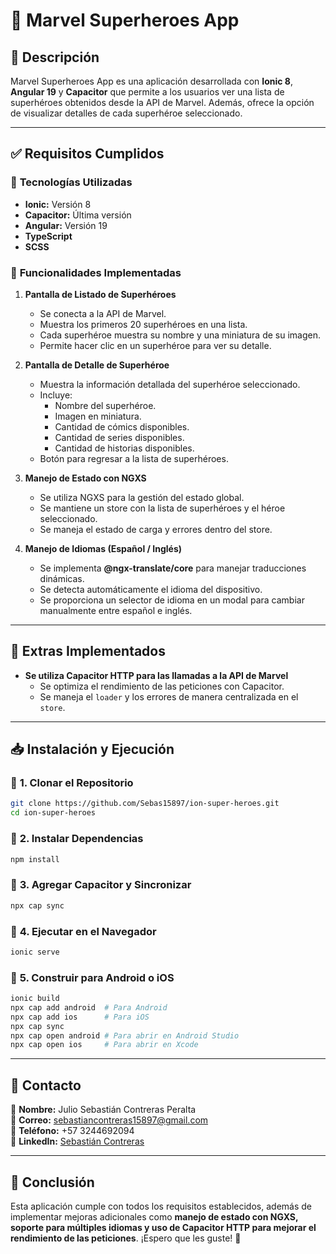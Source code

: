 # 🚀 Marvel Superheroes App

## 📌 Descripción

Marvel Superheroes App es una aplicación desarrollada con **Ionic 8**, **Angular 19** y **Capacitor** que permite a los usuarios ver una lista de superhéroes obtenidos desde la API de Marvel. Además, ofrece la opción de visualizar detalles de cada superhéroe seleccionado.

---

## ✅ **Requisitos Cumplidos**

### 📌 **Tecnologías Utilizadas**

- **Ionic:** Versión 8
- **Capacitor:** Última versión
- **Angular:** Versión 19
- **TypeScript**
- **SCSS**

### 📌 **Funcionalidades Implementadas**

1. **Pantalla de Listado de Superhéroes**
   - Se conecta a la API de Marvel.
   - Muestra los primeros 20 superhéroes en una lista.
   - Cada superhéroe muestra su nombre y una miniatura de su imagen.
   - Permite hacer clic en un superhéroe para ver su detalle.

2. **Pantalla de Detalle de Superhéroe**
   - Muestra la información detallada del superhéroe seleccionado.
   - Incluye:
     - Nombre del superhéroe.
     - Imagen en miniatura.
     - Cantidad de cómics disponibles.
     - Cantidad de series disponibles.
     - Cantidad de historias disponibles.
   - Botón para regresar a la lista de superhéroes.

3. **Manejo de Estado con NGXS**
   - Se utiliza NGXS para la gestión del estado global.
   - Se mantiene un store con la lista de superhéroes y el héroe seleccionado.
   - Se maneja el estado de carga y errores dentro del store.

4. **Manejo de Idiomas (Español / Inglés)**
   - Se implementa **@ngx-translate/core** para manejar traducciones dinámicas.
   - Se detecta automáticamente el idioma del dispositivo.
   - Se proporciona un selector de idioma en un modal para cambiar manualmente entre español e inglés.

---

## 🎯 **Extras Implementados**

- **Se utiliza Capacitor HTTP para las llamadas a la API de Marvel**
  - Se optimiza el rendimiento de las peticiones con Capacitor.
  - Se maneja el `loader` y los errores de manera centralizada en el `store`.

---

## 📥 **Instalación y Ejecución**

### 📌 **1. Clonar el Repositorio**

```sh
git clone https://github.com/Sebas15897/ion-super-heroes.git
cd ion-super-heroes
```

### 📌 **2. Instalar Dependencias**

```sh
npm install
```

### 📌 **3. Agregar Capacitor y Sincronizar**

```sh
npx cap sync
```

### 📌 **4. Ejecutar en el Navegador**

```sh
ionic serve
```

### 📌 **5. Construir para Android o iOS**

```sh
ionic build
npx cap add android  # Para Android
npx cap add ios      # Para iOS
npx cap sync
npx cap open android # Para abrir en Android Studio
npx cap open ios     # Para abrir en Xcode
```

---

## 📧 **Contacto**

📌 **Nombre:** Julio Sebastián Contreras Peralta  
📌 **Correo:** <sebastiancontreras15897@gmail.com>  
📌 **Teléfono:** +57 3244692094  
📌 **LinkedIn:** [Sebastián Contreras](https://www.linkedin.com/in/sebasti%C3%A1n-contreras15897/)  

---

## 🚀 **Conclusión**

Esta aplicación cumple con todos los requisitos establecidos, además de implementar mejoras adicionales como **manejo de estado con NGXS, soporte para múltiples idiomas y uso de Capacitor HTTP para mejorar el rendimiento de las peticiones**. ¡Espero que les guste! 🎉
